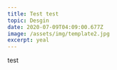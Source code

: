 ```yaml
---
title: Test test
topic: Desgin
date: 2020-07-09T04:09:00.677Z
image: /assets/img/template2.jpg
excerpt: yeal
---
```

test